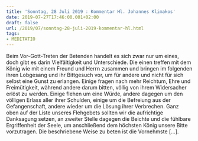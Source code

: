 ```yaml
---
title: 'Sonntag, 28 Juli 2019 : Kommentar Hl. Johannes Klimakos'
date: 2019-07-27T17:46:00.001+02:00
draft: false
url: /2019/07/sonntag-28-juli-2019-kommentar-hl.html
tags: 
- MEDITATIO
---
```


Beim Vor-Gott-Treten der Betenden handelt es sich zwar nur um eines, doch gibt es darin Vielfältigkeit und Unterschiede. Die einen treffen mit dem König wie mit einem Freund und Herrn zusammen und bringen im folgenden ihren Lobgesang und ihr Bittgesuch vor, um für andere und nicht für sich selbst eine Gunst zu erlangen. Einige fragen nach mehr Reichtum, Ehre und Freimütigkeit, während andere darum bitten, völlig von ihrem Widersacher erlöst zu werden. Einige flehen um eine Würde, andere dagegen um den völligen Erlass aller ihrer Schulden, einige um die Befreiung aus der Gefangenschaft, andere wieder um die Lösung ihrer Verbrechen. Ganz oben auf der Liste unseres Flehgebets sollten wir die aufrichtige Danksagung setzen, an zweiter Stelle dagegen die Beichte und die fühlbare Ergriffenheit der Seele, um anschließend dem höchsten König unsere Bitte vorzutragen. Die beschriebene Weise zu beten ist die Vornehmste \[…\].